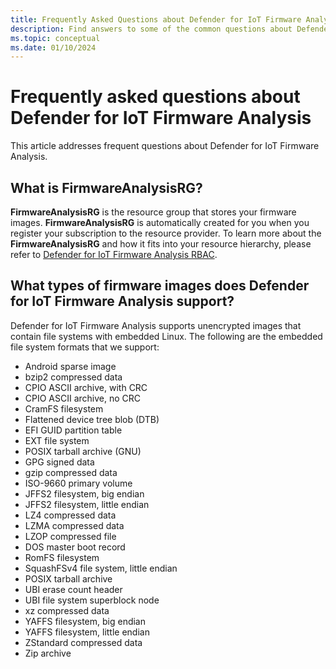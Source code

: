 ```yaml
---
title: Frequently Asked Questions about Defender for IoT Firmware Analysis
description: Find answers to some of the common questions about Defender for IoT Firmware Analysis.
ms.topic: conceptual
ms.date: 01/10/2024
---
```


# Frequently asked questions about Defender for IoT Firmware Analysis

This article addresses frequent questions about Defender for IoT Firmware Analysis.

## What is FirmwareAnalysisRG?
**FirmwareAnalysisRG** is the resource group that stores your firmware images. **FirmwareAnalysisRG** is automatically created for you when you register your subscription to the resource provider. To learn more about the **FirmwareAnalysisRG** and how it fits into your resource hierarchy, please refer to [Defender for IoT Firmware Analysis RBAC](/articles/defender-for-iot/device-builders/defender-for-iot-firmware-analysis-rbac.md#understanding-the-representation-of-firmware-images-in-the-azure-resource-hierarchy).

## What types of firmware images does Defender for IoT Firmware Analysis support?
Defender for IoT Firmware Analysis supports unencrypted images that contain file systems with embedded Linux. The following are the embedded file system formats that we support:

* Android sparse image
* bzip2 compressed data
* CPIO ASCII archive, with CRC
* CPIO ASCII archive, no CRC
* CramFS filesystem
* Flattened device tree blob (DTB)
* EFI GUID partition table
* EXT file system
* POSIX tarball archive (GNU)
* GPG signed data
* gzip compressed data
* ISO-9660 primary volume
* JFFS2 filesystem, big endian
* JFFS2 filesystem, little endian
* LZ4 compressed data
* LZMA compressed data
* LZOP compressed file
* DOS master boot record
* RomFS filesystem
* SquashFSv4 file system, little endian
* POSIX tarball archive
* UBI erase count header
* UBI file system superblock node
* xz compressed data
* YAFFS filesystem, big endian
* YAFFS filesystem, little endian
* ZStandard compressed data
* Zip archive

